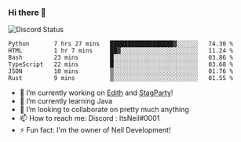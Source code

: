### Hi there 👋

![Discord Status](https://discord.c99.nl/widget/theme-1/702385226407608341.png)

<!--START_SECTION:waka-->

```text
Python       7 hrs 27 mins   ██████████████████▓░░░░░░   74.30 %
HTML         1 hr 7 mins     ██▓░░░░░░░░░░░░░░░░░░░░░░   11.24 %
Bash         23 mins         █░░░░░░░░░░░░░░░░░░░░░░░░   03.86 %
TypeScript   22 mins         █░░░░░░░░░░░░░░░░░░░░░░░░   03.68 %
JSON         10 mins         ▒░░░░░░░░░░░░░░░░░░░░░░░░   01.76 %
Rust         9 mins          ▒░░░░░░░░░░░░░░░░░░░░░░░░   01.55 %
```

<!--END_SECTION:waka-->
- 🔭 I’m currently working on [Edith](https://github.com/NeilDevelopment/Edith) and [StagParty](https://github.com/StagParty)!
- 🌱 I’m currently learning Java
- 👯 I’m looking to collaborate on pretty much anything
- 📫 How to reach me: Discord : ItsNeil#0001
- ⚡ Fun fact: I'm the owner of Neil Development!
